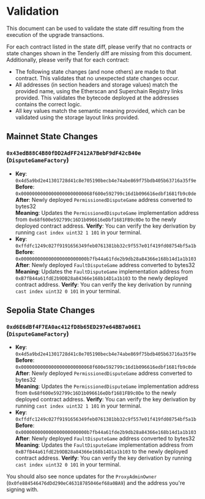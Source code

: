 # Validation

This document can be used to validate the state diff resulting from the execution of the upgrade transactions.

For each contract listed in the state diff, please verify that no contracts or state changes shown in the Tenderly diff are missing from this document. Additionally, please verify that for each contract:

- The following state changes (and none others) are made to that contract. This validates that no unexpected state changes occur.
- All addresses (in section headers and storage values) match the provided name, using the Etherscan and Superchain Registry links provided. This validates the bytecode deployed at the addresses contains the correct logic.
- All key values match the semantic meaning provided, which can be validated using the storage layout links provided.

## Mainnet State Changes

### `0x43edB88C4B80fDD2AdFF2412A7BebF9dF42cB40e` (`DisputeGameFactory`)

- **Key**: `0x4d5a9bd2e41301728d41c8e705190becb4e74abe869f75bdb405b63716a35f9e` <br/>
  **Before**: `0x00000000000000000000000068f600e592799c16d1b096616edbf1681fb9c0de` <br/>
  **After**: Newly deployed `PermissionedDisputeGame` address converted to bytes32 <br/>
  **Meaning**: Updates the `PermissionedDisputeGame` implementation address from `0x68f600e592799c16D1b096616eDbf1681FB9c0De` to the newly deployed contract address.
  **Verify**: You can verify the key derivation by running `cast index uint32 1 101` in your terminal.
- **Key**: `0xffdfc1249c027f9191656349feb0761381bb32c9f557e01f419fd08754bf5a1b` <br/>
  **Before**: `0x000000000000000000000000b7fb44a61fde2b9db28a84366e168b14d1a1b103` <br/>
  **After**: Newly deployed `FaultDisputeGame` address converted to bytes32 <br/>
  **Meaning**: Updates the `FaultDisputeGame` implementation address from `0xB7fB44a61fdE2b9DB28a84366e168b14D1a1b103` to the newly deployed contract address.
  **Verify**: You can verify the key derivation by running `cast index uint32 0 101` in your terminal.

## Sepolia State Changes

### `0xd6E6dBf4F7EA0ac412fD8b65ED297e64BB7a06E1` (`DisputeGameFactory`)

- **Key**: `0x4d5a9bd2e41301728d41c8e705190becb4e74abe869f75bdb405b63716a35f9e` <br/>
  **Before**: `0x00000000000000000000000068f600e592799c16d1b096616edbf1681fb9c0de` <br/>
  **After**: Newly deployed `PermissionedDisputeGame` address converted to bytes32 <br/>
  **Meaning**: Updates the `PermissionedDisputeGame` implementation address from `0x68f600e592799c16D1b096616eDbf1681FB9c0De` to the newly deployed contract address.
  **Verify**: You can verify the key derivation by running `cast index uint32 1 101` in your terminal.
- **Key**: `0xffdfc1249c027f9191656349feb0761381bb32c9f557e01f419fd08754bf5a1b` <br/>
  **Before**: `0x000000000000000000000000b7fb44a61fde2b9db28a84366e168b14d1a1b103` <br/>
  **After**: Newly deployed `FaultDisputeGame` address converted to bytes32 <br/>
  **Meaning**: Updates the `FaultDisputeGame` implementation address from `0xB7fB44a61fdE2b9DB28a84366e168b14D1a1b103` to the newly deployed contract address.
  **Verify**: You can verify the key derivation by running `cast index uint32 0 101` in your terminal.

You should also see nonce updates for the `ProxyAdminOwner` (`0x0fe884546476dDd290eC46318785046ef68a0BA9`) and the address you're signing with.
